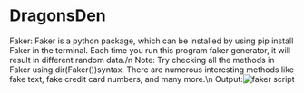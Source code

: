 # DragonsDen
Faker:
Faker is a python package, which can be installed by using pip install Faker in the terminal. Each time you run this program faker generator, it will result in different random data./n
Note: Try checking all the methods in Faker using dir(Faker())syntax. There are numerous interesting methods like fake text, fake credit card numbers, and many more.\n
Output:![faker script](https://user-images.githubusercontent.com/85276700/198821230-da2306f3-a5e8-42c8-a0ca-aaeceb767686.png)
